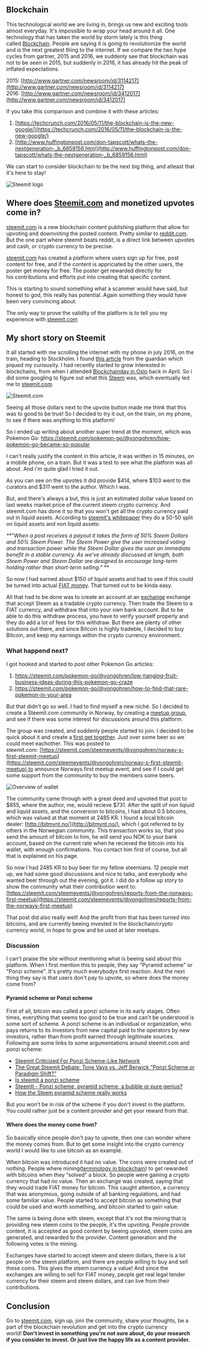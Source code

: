 ## Blockchain

This technological world we are living in, brings us new and exciting tools almost everyday. It's impossible to wrap your head around it all. One technology that has taken the world by storm lately is this thing called [Blockchain](https://en.wikipedia.org/wiki/Blockchain_(database)). People are saying it is going to revolutionize the world and is the next greatest thing to the internet. If we compare the two hype cycles from gartner, 2015 and 2016, we suddenly see that blockchain was not to be seen in 2015, but suddenly in 2016, it has already hit the peak of inflated expectations.

2015: [http://www.gartner.com/newsroom/id/3114217](http://www.gartner.com/newsroom/id/3114217)    
2016: [http://www.gartner.com/newsroom/id/3412017](http://www.gartner.com/newsroom/id/3412017)

If you take this comparison and combine it with these articles:    
1. [https://techcrunch.com/2016/05/11/the-blockchain-is-the-new-google/](https://techcrunch.com/2016/05/11/the-blockchain-is-the-new-google/)    
2. [http://www.huffingtonpost.com/don-tapscott/whats-the-nextgeneration-_b_6859156.html](http://www.huffingtonpost.com/don-tapscott/whats-the-nextgeneration-_b_6859156.html)

We can start to consider blockchain to be the next big thing, and atleast that it's here to stay!

![Steemit logo](https://bekkopen.blob.core.windows.net/attachments/2899acd2-2aef-4d26-a205-0b66dd30c2b2)

## Where does [Steemit.com](https://steemit.com/) and monetized upvotes come in?

[steemit.com](https://intern.bekk.no/Open/Post/Edit/steemit.com) is a new blockchain content publishing platform that allow for upvoting and downvoting the posted content. Pretty similar to [reddit.com](https://www.reddit.com/). But the one part where steemit beats reddit, is a direct link between upvotes and cash, or crypto currency to be precise.

[steemit.com](https://steemit.com/) has created a platform where users sign up for free, post content for free, and if the content is appriciated by the other users, the poster get money for free. The poster get rewarded directly for his contributions and efforts put into creating that specific content.

This is starting to sound something what a scammer would have said, but honest to god, this really has potential. Again something they would have been very convincing about.

The only way to prove the validity of the platform is to tell you my experience with [steemit.com](https://steemit.com/)

## My short story on Steemit

It all started with me scrolling the internet with my phone in july 2016, on the train, heading to Stockholm. I found [this article](https://www.theguardian.com/technology/2016/jul/12/steem-digital-currency-steemit-value-soars) from the guardian which piqued my curiousity. I had recently started to grow interested in blockchains, from when I attended [Blockchainday in Oslo](http://www.oslotech.no/2016/oslo-blockchain-day/) back in April. So i did some googling to figure out what this [Steem](http://coinmarketcap.com/currencies/steem/) was, which eventually led me to [steemit.com](https://steemit.com/).

![Steemit.com](https://bekkopen.blob.core.windows.net/attachments/d1532b24-18b9-4b76-973f-a408696e376a)

Seeing all those dollars next to the upvote button made me think that this was to good to be true! So I decided to try it out, on the train, on my phone, to see if there was anything to this platform!

So i ended up writing about another super trend at the moment, which was Pokemon Go: https://steemit.com/pokemon-go/@vongohren/how-pokemon-go-became-so-popular

I can't really justify the content in this article, it was written in 15 minutes, on a mobile phone, on a train. But it was a test to see what the platform was all about. And i'm quite glad i tried it out.

As you can see on the upvotes it did provide $414, where $103 went to the curators and $311 went to the author. Which I was.

But, and there's always a but, this is just an estimated dollar value based on last weeks market price of the current steem crypto currency. And steemit.com has done it so that you won't get all the crypto currency paid out in liquid assets. According to [steemit's whitepaper](https://steemit.com/steem/@liondani/steem-whitepaper-download) they do a 50-50 split on liquid assets and non liquid assets:

_**"When a post receives a payout it takes the form of 50% Steem Dollars and 50% Steem Power. The Steem Power give the user increased voting and transaction power while the Steem Dollar gives the user an immediate benefit in a stable currency. As we’ve already discussed at length, both Steem Power and Steem Dollar are designed to encourage long-term holding rather than short-term selling." **_

So now I had earned about $150 of liquid assets and had to see if this could be turned into actual [FIAT money](http://www.investopedia.com/terms/f/fiatmoney.asp). That turned out to be kinda easy.

All that had to be done was to create an account at an [exchange](https://steem.io/#exchanges) exchange that accept Steem as a tradable crypto currency. Then trade the Steem to a FIAT currency, and withdraw that into your own bank account. But to be able to do this withdraw process, you have to verify yourself properly and they do add a lot of fees for this withdraw. But there are plenty of other solutions out there, and since Bitcoin is highly tradeble, I decided to buy Bitcoin, and keep my earnings within the crypto currency environment.

### **What happend next?**

I got hooked and started to post other Pokemon Go articles:

1. https://steemit.com/pokemon-go/@vongohren/low-hanging-fruit-business-ideas-during-this-pokemon-go-craze
2. https://steemit.com/pokemon-go/@vongohren/how-to-find-that-rare-pokemon-in-your-area

But that didn't go so well. I had to find myself a new niché. So I decided to create a Steemit.com community in Norway, by creating a [meetup group](https://www.meetup.com/steemitnorway/), and see if there was some interest for discussions around this platform.

The group was created, and suddenly people started to join. I decided to be quick about it and create a [first get together](https://www.meetup.com/steemitnorway/events/233082436/). Just over some beer so we could meet eachother. This was posted to steemit.com: [https://steemit.com/steemevents/@vongohren/norway-s-first-steemit-meetup](https://steemit.com/steemevents/@vongohren/norway-s-first-steemit-meetup) to announce Norways first meetup event, and see if I could get some support from the community to buy the members some beers.

![Overview of wallet](https://bekkopen.blob.core.windows.net/attachments/3bb5470b-5535-4a48-8eef-518e2c0b2f75)

The community came through with a great deed and upvoted that post to $855, where the author, me, would recieve $731. After the split of non liqiuid and liquid assets, and the conversion to bitcoins, I had about 0.5 bitcoins, which was valued at that moment at 2485 KR. I found a local bitcoin dealer: [http://bitmynt.no/](http://bitmynt.no/), which I got referred to by others in the Norwegian community. This transaction works so, that you send the amount of bitcoin to him, he will send you NOK to your bank account, based on the current rate when he recieved the bitcoin into his wallet, with enough confirmations. You contact him first of course, but all that is explained on his page.

So now I had 2485 KR to buy beer for my fellow steemians. 12 people met up, we had some good discussions and nice to talks, and everybody who wanted beer through out the evening, got it. I did do a follow up story to show the community what their contribution went to: [https://steemit.com/steemevents/@vongohren/reports-from-the-norways-first-meetup](https://steemit.com/steemevents/@vongohren/reports-from-the-norways-first-meetup)

That post did also really well! And the profit from that has been turned into bitcoins, and are currently beeing invested in the blockchain/crypto currency world, in hope to grow and be used at later meetups.

### **Discussion**

I can't praise the site without mentioning what is beeing said about this platform. When I first mention this to people, they say "Pyramid scheme" or "Ponzi scheme". It's pretty much everybodys first reaction. And the next thing they say is that users don't pay to upvote, so where does the money come from?

#### **Pyramid scheme or Ponzi scheme**

First of all, bitcoin was called a ponzi scheme in its early stages. Often times, everything that seems too good to be true and can't be understood is some sort of scheme. A ponzi scheme is an individual or organization, who pays returns to its investors from new capital paid to the operators by new investors, rather than from profit earned through legitimate sources. Following are some links to some argumentations around steemit.com and ponzi scheme:

* [Steemit Criticized For Ponzi Scheme-Like Network](http://thebitcoinnews.com/steemit-criticized-for-ponzi-scheme-like-network-2/)
* [The Great Steemit Debate: Tone Vays vs. Jeff Berwick “Ponzi Scheme or Paradigm Shift?”](https://anarchast.liberty.me/the-great-steemit-debate-tone-vays-vs-jeff-berwick-ponzi-scheme-or-paradigm-shift/)
* [Is steemit a ponzi scheme](https://steemit.com/steem/@gavvet/is-steemit-a-ponzi-scheme)
* [SteemIt - Ponzi scheme, pyramid scheme, a bubble or pure genius?](https://steemit.com/steemit/@calamus056/steemit-ponzi-scheme-pyramid-scheme-a-bubble-or-pure-genius)
* [How the Steem pyramid scheme really works](https://steemit.com/steemit/@orly/how-the-steem-pyramid-scheme-really-works)

But you won't be in risk of the scheme if you don't invest in the platform. You could rather just be a content provider and get your reward from that.

#### **Where does the money come from?**

So basically since people don't pay to upvote, then one can wonder where the money comes from. But to get some insight into the crypto currency world I would like to use bitcoin as an example.

When bitcoin was introduced it had no value. The coins were created out of nothing. People where mining([terminology in blockchain](http://www.coindesk.com/information/how-bitcoin-mining-works/)) to get rewarded with bitcoins when they “solved” a block. So people were gaining a crypto currency that had no value. Then an exchange was created, saying that they would trade FIAT money for bitcoin. This caught attention, a currency that was anonymous, going outside of all banking regulations, and had some familiar value. People started to accept bitcoin as something that could be used and worth something, and bitcoin started to gain value.

The same is being done with steem, except that it's not the mining that is providing new steem coins to the people, it's the upvoting. People provide content, it is accepted as good content by beeing upvoted, steem coins are generated, and rewarded to the provider. Content generation and the following votes is the mining.

Exchanges have started to accept steem and steem dollars, there is a lot people on the steem platform, and there are people willing to buy and sell these coins. This gives the steem currency a value! And since the exchanges are willing to sell for FIAT money, people get real legal tender currency for their steem and steem dollars, and can live from their contributions.

## **Conclusion**

Go to [steemit.com](https://steemit.com/), sign up, join the community, share your thoughts, be a part of the blockchain revolution and get into the crypto currency world! **Don't invest in something you're not sure about, do your research if you consider to invest. Or just live the happy life as a content provider.**
